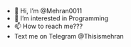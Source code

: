- 👋 Hi, I’m @Mehran0011
- 👀 I’m interested in Programming
- 📫 How to reach me???
-  Text me on Telegram @Thisismehran

<!---
Mehran0011/Mehran0011 is a ✨ special ✨ repository because its `README.md` (this file) appears on your GitHub profile.
You can click the Preview link to take a look at your changes.
--->
